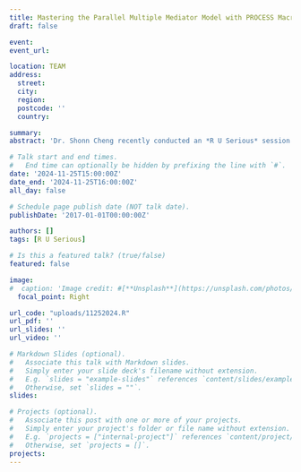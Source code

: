 ```yaml
---
title: Mastering the Parallel Multiple Mediator Model with PROCESS Macro
draft: false

event: 
event_url:

location: TEAM
address:
  street: 
  city: 
  region: 
  postcode: ''
  country: 

summary:
abstract: 'Dr. Shonn Cheng recently conducted an *R U Serious* session for META Lab members via Teams, focusing on advanced mediation analysis techniques. This hands-on workshop introduced participants to the PROCESS macro by Dr. Andrew Hayes, demonstrating its application in conducting parallel multiple mediator models and setting up the B matrix. Dr. Cheng guided members through interpreting outputs, calculating multiple indirect effects, and presenting results in a clear and structured way. The session provided practical tools for analyzing intricate mediation pathways, empowering participants to apply these methods effectively in their research and academic writing.'

# Talk start and end times.
#   End time can optionally be hidden by prefixing the line with `#`.
date: '2024-11-25T15:00:00Z'
date_end: '2024-11-25T16:00:00Z'
all_day: false

# Schedule page publish date (NOT talk date).
publishDate: '2017-01-01T00:00:00Z'

authors: []
tags: [R U Serious]

# Is this a featured talk? (true/false)
featured: false

image:
#  caption: 'Image credit: #[**Unsplash**](https://unsplash.com/photos/bzdhc5b3Bxs)'
  focal_point: Right

url_code: "uploads/11252024.R"
url_pdf: ''
url_slides: ''
url_video: ''

# Markdown Slides (optional).
#   Associate this talk with Markdown slides.
#   Simply enter your slide deck's filename without extension.
#   E.g. `slides = "example-slides"` references `content/slides/example-slides.md`.
#   Otherwise, set `slides = ""`.
slides:

# Projects (optional).
#   Associate this post with one or more of your projects.
#   Simply enter your project's folder or file name without extension.
#   E.g. `projects = ["internal-project"]` references `content/project/deep-learning/index.md`.
#   Otherwise, set `projects = []`.
projects:
---
```

